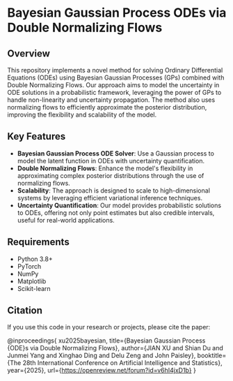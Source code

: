 

# Bayesian Gaussian Process ODEs via Double Normalizing Flows

## Overview

This repository implements a novel method for solving Ordinary Differential Equations (ODEs) using Bayesian Gaussian Processes (GPs) combined with Double Normalizing Flows. Our approach aims to model the uncertainty in ODE solutions in a probabilistic framework, leveraging the power of GPs to handle non-linearity and uncertainty propagation. The method also uses normalizing flows to efficiently approximate the posterior distribution, improving the flexibility and scalability of the model.

## Key Features

- **Bayesian Gaussian Process ODE Solver**: Use a Gaussian process to model the latent function in ODEs with uncertainty quantification.
- **Double Normalizing Flows**: Enhance the model's flexibility in approximating complex posterior distributions through the use of normalizing flows.
- **Scalability**: The approach is designed to scale to high-dimensional systems by leveraging efficient variational inference techniques.
- **Uncertainty Quantification**: Our model provides probabilistic solutions to ODEs, offering not only point estimates but also credible intervals, useful for real-world applications.



## Requirements

- Python 3.8+
- PyTorch
- NumPy
- Matplotlib
- Scikit-learn




## Citation

If you use this code in your research or projects, please cite the paper:

@inproceedings{
xu2025bayesian,
title={Bayesian Gaussian Process {ODE}s via Double Normalizing Flows},
author={JIAN XU and Shian Du and Junmei Yang and Xinghao Ding and Delu Zeng and John Paisley},
booktitle={The 28th International Conference on Artificial Intelligence and Statistics},
year={2025},
url={https://openreview.net/forum?id=v6hI4jxD1b}
}

